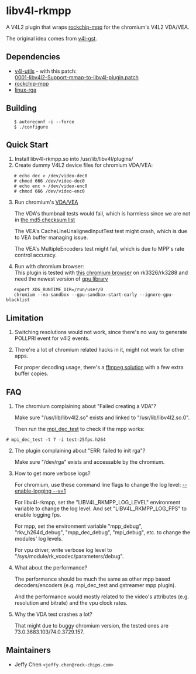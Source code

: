 # libv4l-rkmpp

A V4L2 plugin that wraps [rockchip-mpp](http://opensource.rock-chips.com/wiki_Mpp) for the chromium's V4L2 VDA/VEA.

The original idea comes from [v4l-gst](https://github.com/igel-oss/v4l-gst).

## Dependencies

* [v4l-utils](https://git.linuxtv.org/v4l-utils.git) - with this patch:  
  [0001-libv4l2-Support-mmap-to-libv4l-plugin.patch](https://github.com/JeffyCN/meta-rockchip/blob/release-1.1.0_20191030/recipes-multimedia/v4l2apps/v4l-utils/0001-libv4l2-Support-mmap-to-libv4l-plugin.patch)
* [rockchip-mpp](https://github.com/rockchip-linux/mpp)
* [linux-rga](https://github.com/rockchip-linux/linux-rga)

## Building

```
   $ autoreconf -i --force
   $ ./configure
```

## Quick Start

1. Install libv4l-rkmpp.so into /usr/lib/libv4l/plugins/
2. Create dummy V4L2 device files for chromium VDA/VEA:
```
   # echo dec > /dev/video-dec0
   # chmod 666 /dev/video-dec0
   # echo enc > /dev/video-enc0
   # chmod 666 /dev/video-enc0
```
3. Run chromium's [VDA/VEA](https://chromium.googlesource.com/chromium/src/+/HEAD/docs/media/gpu/vdatest_usage.md)  

   The VDA's thumbnail tests would fail, which is harmless since we are not in [the md5 checksum list](https://cs.chromium.org/chromium/src/media/test/data/test-25fps.h264.json)  

   The VEA's CacheLineUnalignedInputTest test might crash, which is due to VEA buffer managing issue.  

   The VEA's MultipleEncoders test might fail, which is due to MPP's rate control accuracy.

4. Run with chromium browser:  
   This plugin is tested with [this chromium browser](https://github.com/JeffyCN/meta-rockchip/tree/master/dynamic-layers/recipes-browser/chromium) on rk3326/rk3288 and need the newest version of [gpu library](https://github.com/rockchip-linux/libmali)
```
   export XDG_RUNTIME_DIR=/run/user/0
   chromium --no-sandbox --gpu-sandbox-start-early --ignore-gpu-blacklist
```

## Limitation

1. Switching resolutions would not work, since there's no way to generate POLLPRI event for v4l2 events.
2. There're a lot of chromium related hacks in it, might not work for other apps.  

   For proper decoding usage, there's a [ffmpeg solution](https://github.com/JeffyCN/FFmpeg) with a few extra buffer copies.

## FAQ

1. The chromium complaining about "Failed creating a VDA"?  

   Make sure "/usr/lib/libv4l2.so" exists and linked to "/usr/lib/libv4l2.so.0".  

   Then run the [mpi_dec_test](https://github.com/rockchip-linux/mpp/blob/release/test/mpi_dec_test.c) to check if the mpp works:
```
# mpi_dec_test -t 7 -i test-25fps.h264
```  

2. The plugin complaining about "ERR: failed to init rga"?  

   Make sure "/dev/rga" exists and accessable by the chromium.

3. How to get more verbose logs?  

   For chromium, use these command line flags to change the log level: [--enable-logging --v=1](https://www.chromium.org/for-testers/enable-logging)  

   For libv4l-rkmpp, set the "LIBV4L_RKMPP_LOG_LEVEL" environment variable to change the log level. And set "LIBV4L_RKMPP_LOG_FPS" to enable logging fps.  

   For mpp, set the environment variable "mpp_debug", "rkv_h264d_debug", "mpp_dec_debug", "mpi_debug", etc. to change the modules' log levels.  

   For vpu driver, write verbose log level to "/sys/module/rk_vcodec/parameters/debug".

4. What about the performance?  

   The performance should be much the same as other mpp based decoders/encoders (e.g. mpi_dec_test and gstreamer mpp plugin).  

   And the performance would mostly related to the video's attributes (e.g. resolution and bitrate) and the vpu clock rates.

5. Why the VDA test crashes a lot?  

   That might due to buggy chromium version, the tested ones are 73.0.3683.103/74.0.3729.157.

## Maintainers

* Jeffy Chen `<jeffy.chen@rock-chips.com>`
